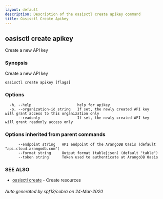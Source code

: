```yaml
---
layout: default
description: Description of the oasisctl create apikey command
title: Oasisctl Create Apikey
---
```

## oasisctl create apikey

Create a new API key

### Synopsis

Create a new API key

```
oasisctl create apikey [flags]
```

### Options

```
  -h, --help                     help for apikey
  -o, --organization-id string   If set, the newly created API key will grant access to this organization only
      --readonly                 If set, the newly created API key will grant readonly access only
```

### Options inherited from parent commands

```
      --endpoint string   API endpoint of the ArangoDB Oasis (default "api.cloud.arangodb.com")
      --format string     Output format (table|json) (default "table")
      --token string      Token used to authenticate at ArangoDB Oasis
```

### SEE ALSO

* [oasisctl create](oasisctl-create.md)	 - Create resources

###### Auto generated by spf13/cobra on 24-Mar-2020
